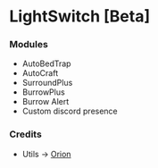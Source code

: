 # LightSwitch [Beta]

### Modules
+ AutoBedTrap
+ AutoCraft
+ SurroundPlus
+ BurrowPlus
+ Burrow Alert
+ Custom discord presence


### Credits
+ Utils -> [Orion](https://github.com/AntiCope/orion)
